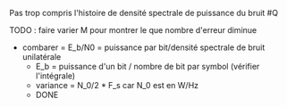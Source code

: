 Pas trop compris l'histoire de densité spectrale de puissance du bruit #Q

TODO : faire varier M pour montrer le que nombre d'erreur diminue 


+ combarer  = E_b/N0 = puissance par bit/densité spectrale de bruit unilatérale
  + E_b = puissance d'un bit / nombre de bit par symbol (vérifier l'intégrale)
  + variance = N_0/2 * F_s  car N_0 est en W/Hz
  + DONE